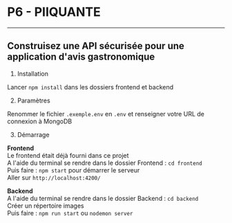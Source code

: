# P6 - PIIQUANTE
---------
## Construisez une API sécurisée pour une application d'avis gastronomique

1. Installation

Lancer `npm install` dans les dossiers frontend et backend

2. Paramètres

Renommer le fichier `.exemple.env` en `.env` et renseigner votre URL de connexion à MongoDB

3. Démarrage

__Frontend__  
Le frontend était déjà fourni dans ce projet  
A l'aide du terminal se rendre dans le dossier Frontend : `cd frontend`  
Puis faire : `npm start` pour démarrer le serveur  
Aller sur `http://localhost:4200/`  

__Backend__  
A l'aide du terminal se rendre dans le dossier Backend : `cd backend`  
Créer un répertoire images  
Puis faire : `npm run start` ou `nodemon server`  
